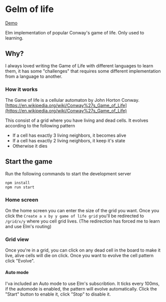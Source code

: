 # Gelm of life

[Demo](https://nicklayb.github.io/gelm_of_life)

Elm implementation of popular Conway's game of life. Only used to learning.

## Why?

I always loved writing the Game of Life with different languages to learn them, it has some "challenges" that requires some different implementation from a language to another.

### How it works

The Game of life is a cellular automaton by John Horton Conway. [https://en.wikipedia.org/wiki/Conway%27s_Game_of_Life](https://en.wikipedia.org/wiki/Conway%27s_Game_of_Life)

This consist of a grid where you have living and dead cells. It evolves according to the following pattern

- If a cell has exactly 3 living neighbors, it becomes alive
- If a cell has exactly 2 living neighbors, it keep it's state
- Otherwise it dies

## Start the game

Run the following commands to start the development server

```
npm install
npm run start
```

### Home screen

On the home screen you can enter the size of the grid you want. Once you click the `Create a x by y game of life grid` you'll be redirected to `/grid/x/y` where you cell grid lives. (The redirection has forced me to learn and use Elm's routing)

### Grid view

Once you're in a grid, you can click on any dead cell in the board to make it live, alive cells will die on click. Once you want to evolve the cell pattern click "Evolve".

#### Auto mode

I'va included an Auto mode to use Elm's subscribtion. It ticks every 100ms, if the automode is enabled, the pattern will evolve automatically. Click the "Start" button to enable it, click "Stop" to disable it.
